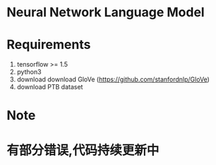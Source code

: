 # Neural Network Language Model

# Requirements
1. tensorflow >= 1.5
2. python3 
3. download download GloVe (https://github.com/stanfordnlp/GloVe)
4. download PTB dataset

# Note
# 有部分错误,代码持续更新中
